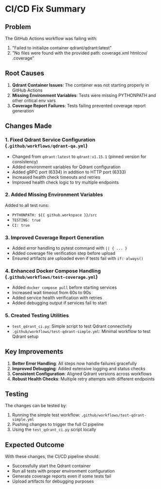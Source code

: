 # CI/CD Fix Summary

## Problem

The GitHub Actions workflow was failing with:

1. "Failed to initialize container qdrant/qdrant:latest"
2. "No files were found with the provided path: coverage.xml htmlcov/ .coverage"

## Root Causes

1. **Qdrant Container Issues**: The container was not starting properly in GitHub Actions
2. **Missing Environment Variables**: Tests were missing PYTHONPATH and other critical env vars
3. **Coverage Report Failures**: Tests failing prevented coverage report generation

## Changes Made

### 1. Fixed Qdrant Service Configuration (`.github/workflows/qdrant-qa.yml`)

- Changed from `qdrant:latest` to `qdrant:v1.15.1` (pinned version for consistency)
- Added environment variables for Qdrant configuration
- Added gRPC port (6334) in addition to HTTP port (6333)
- Increased health check timeouts and retries
- Improved health check logic to try multiple endpoints

### 2. Added Missing Environment Variables

Added to all test runs:

- `PYTHONPATH: ${{ github.workspace }}/src`
- `TESTING: true`
- `CI: true`

### 3. Improved Coverage Report Generation

- Added error handling to pytest command with `|| { ... }`
- Added coverage file verification step before upload
- Ensured artifacts are uploaded even if tests fail with `if: always()`

### 4. Enhanced Docker Compose Handling (`.github/workflows/test-coverage.yml`)

- Added `docker compose pull` before starting services
- Increased wait timeout from 60s to 90s
- Added service health verification with retries
- Added debugging output if services fail to start

### 5. Created Testing Utilities

- `test_qdrant_ci.py`: Simple script to test Qdrant connectivity
- `.github/workflows/test-qdrant-simple.yml`: Minimal workflow to test Qdrant setup

## Key Improvements

1. **Better Error Handling**: All steps now handle failures gracefully
2. **Improved Debugging**: Added extensive logging and status checks
3. **Consistent Configuration**: Aligned Qdrant versions across workflows
4. **Robust Health Checks**: Multiple retry attempts with different endpoints

## Testing

The changes can be tested by:

1. Running the simple test workflow: `.github/workflows/test-qdrant-simple.yml`
2. Pushing changes to trigger the full CI pipeline
3. Using the `test_qdrant_ci.py` script locally

## Expected Outcome

With these changes, the CI/CD pipeline should:

- Successfully start the Qdrant container
- Run all tests with proper environment configuration
- Generate coverage reports even if some tests fail
- Upload artifacts for debugging purposes
